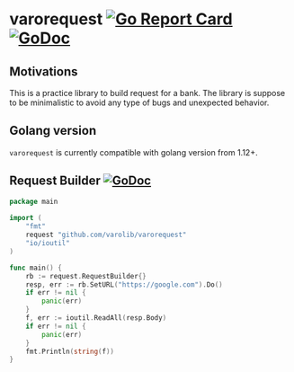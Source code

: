 # varorequest [![Go Report Card](https://goreportcard.com/badge/github.com/varolib/varorequest)](https://goreportcard.com/report/github.com/varolib/varorequest) [![GoDoc](https://godoc.org/github.com/varolib/varorequest?status.svg)](https://godoc.org/github.com/varolib/varorequest)

## Motivations

This is a practice library to build request for a bank. The library is suppose to be minimalistic to avoid any type of bugs and unexpected behavior. 

## Golang version

`varorequest` is currently compatible with golang version from 1.12+.

## Request Builder [![GoDoc](https://godoc.org/github.com/varolib/varorequest?status.svg)](https://godoc.org/github.com/varolib/varorequest#ReqBuilder)
```go
package main
  
import (
    "fmt"
    request "github.com/varolib/varorequest"
    "io/ioutil"
)

func main() {
    rb := request.RequestBuilder{}
    resp, err := rb.SetURL("https://google.com").Do()
    if err != nil {
        panic(err)
    }
    f, err := ioutil.ReadAll(resp.Body)
    if err != nil {
        panic(err)
    }
    fmt.Println(string(f))
}
```
